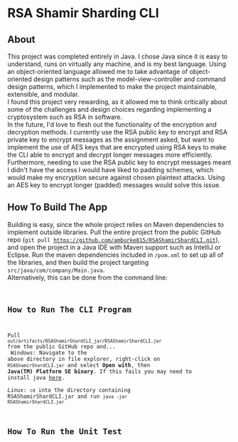 # RSA Shamir Sharding CLI
## About
This project was completed entirely in Java. I chose Java since it is easy to understand, runs on virtually any machine, and is my best language. Using an object-oriented language allowed me to take advantage of object-oriented design patterns such as the model-view-controller and command design patterns, which I implemented to make the project maintainable, extensible, and modular. <br>
I found this project very rewarding, as it allowed me to think critically about some of the challenges and design choices regarding implementing a cryptosystem such as RSA in software. <br>
In the future, I'd love to flesh out the functionality of the encryption and decryption methods. I currently use the RSA public key to encrypt and RSA private key to encrypt messages as the assignment asked, but want to implement the use of AES keys that are encrypted using RSA keys to make the CLI able to encrypt and decrypt longer messages more efficiently. Furthermore, needing to use the RSA public key to encrypt messages meant I didn't have the access I would have liked to padding schemes, which would make my encryption secure against chosen plaintext attacks. Using an AES key to encrypt longer (padded) messages would solve this issue.

## How To Build The App
Building is easy, since the whole project relies on Maven dependencies to implement outside libraries. Pull the entire project from the public GitHub repo (<code>git pull https://github.com/amburke815/RSAShamirShardCLI.git</code>), and open the project in a Java IDE with Maven support such as IntelliJ or Eclipse. Run the maven dependencies included in <code>/pom.xml</code> to set up all of the libraries, and then build the project targeting <code>src/java/com/company/Main.java</code>. <br>
Alternatively, this can be done from the command line:
<code>

## How to Run The CLI Program
Pull <code>out/artifacts/RSAShamirShardCLI_jar/RSAShamirShardCLI.jar</code> from the public GitHub repo and... <br>
<i>Windows:</i> Navigate to the above directory in file explorer, right-click on
<code>RSAShamirShardCLI.jar</code> and select <b>Open with</b>, then <b>Java(TM) Platform SE binary</b>. If this fails you may need to install java [here](#https://www.java.com/download/ie_manual.jsp). <br>
<i>Linux:</i> <code>cd</code> into the directory containing RSAShamirShardCLI.jar and run <code>java -jar RSAShamirShardCLI.jar</code>

## How To Run the Unit Test

